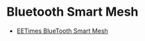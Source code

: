 Bluetooth Smart Mesh
==

- [EETimes BlueTooth Smart Mesh](http://www.eetimes.com/document.asp?doc_id=1325815)